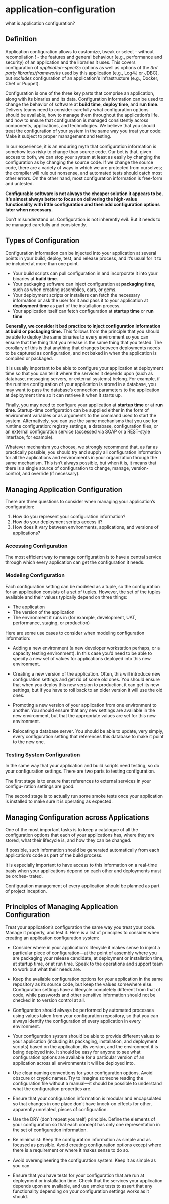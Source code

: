 # application-configuration
what is application configuration?

## Definition

Application configuration allows to customize, tweak or select - without recompilation ! - the features and general behaviour (e.g., performance and security) of an application and the libraries it uses. This covers configuration of *application-speci2c* options as well as options of the *3rd party libraries/frameworks* used by this application (e.g., Log4J or JDBC), but *excludes* configuration of an application's infrastructure (e.g., Docker, Chef or Puppet).

Configuration is one of the three key parts that comprise an application, along with its binaries and its data. Configuration information can be used to change the behavior of software at **build time**, **deploy time**, and **run time**. Delivery teams need to consider carefully what configuration options should be available, how to manage them throughout the application’s life, and how to ensure that configuration is managed consistently across components, applications, and technologies. We believe that you should treat the configuration of your system in the same way you treat your code: Make it subject to proper management and testing.

In our experience, it is an enduring myth that configuration information is somehow less risky to change than source code. Our bet is that, given access to both, we can stop your system at least as easily by changing the configuration as by changing the source code. If we change the source code, there are a variety of ways in which we are protected from ourselves; the compiler will rule out nonsense, and automated tests should catch most other errors. On the other hand, most configuration information is free-form and untested.

**Configurable software is not always the cheaper solution it appears to be. It’s almost always better to focus on delivering the high-value functionality with little configuration and then add configuration options later when necessary.**

Don’t misunderstand us: Configuration is not inherently evil. But it needs to be managed carefully and consistently. 

## Types of Configuration

Configuration information can be injected into your application at several points in your build, deploy, test, and release process, and it’s usual for it to be included at more than one point.

- Your build scripts can pull configuration in and incorporate it into your binaries at **build time**.
- Your packaging software can inject configuration at **packaging time**, such as when creating assemblies, ears, or gems.
- Your deployment scripts or installers can fetch the necessary information or ask the user for it and pass it to your application at **deployment time** as part of the installation process.
- Your application itself can fetch configuration at **startup time** or **run time**

**Generally, we consider it bad practice to inject configuration information at build or packaging time.** This follows from the principle that you should be able to deploy the same binaries to every environment so you can ensure that the thing that you release is the same thing that you tested. The corollary of this is that anything that changes between deployments needs to be captured as configuration, and not baked in when the application is compiled or packaged.

It is usually important to be able to configure your application at deployment time so that you can tell it where the services it depends upon (such as database, messaging servers, or external systems) belong. For example, if the runtime configuration of your application is stored in a database, you may want to pass the database’s connection parameters to the application at deployment time so it can retrieve it when it starts up.

Finally, you may need to configure your application at **startup time** or at **run time**. Startup-time configuration can be supplied either in the form of environment variables or as arguments to the command used to start the system. Alternatively, you can use the same mechanisms that you use for runtime configuration: registry settings, a database, configuration files, or an external configuration service (accessed via SOAP or a REST-style interface, for example).

Whatever mechanism you choose, we strongly recommend that, as far as practically possible, you should try and supply all configuration information for all the applications and environments in your organization through the same mechanism. This isn’t always possible, but when it is, it means that there is a single source of configuration to change, manage, version-control, and override (if necessary). 

## Managing Application Configuration

There are three questions to consider when managing your application’s configuration:

1. How do you represent your configuration information?
2. How do your deployment scripts access it?
3. How does it vary between environments, applications, and versions of applications?

### Accessing Configuration

The most efficient way to manage configuration is to have a central service through which every application can get the configuration it needs. 

### Modeling Configuration

Each configuration setting can be modeled as a tuple, so the configuration for an application consists of a set of tuples. However, the set of the tuples available and their values typically depend on three things:

- The application
- The version of the application
- The environment it runs in (for example, development, UAT, performance, staging, or production)

Here are some use cases to consider when modeling configuration information:

- Adding a new environment (a new developer workstation perhaps, or a capacity testing environment). In this case you’d need to be able to specify a new set of values for applications deployed into this new environment.

- Creating a new version of the application. Often, this will introduce new configuration settings and get rid of some old ones. You should ensure that when you deploy this new version to production, it can get its new settings, but if you have to roll back to an older version it will use the old ones.

- Promoting a new version of your application from one environment to another. You should ensure that any new settings are available in the new environment, but that the appropriate values are set for this new environment.

- Relocating a database server. You should be able to update, very simply, every configuration setting that references this database to make it point to the new one.

### Testing System Configuration

In the same way that your application and build scripts need testing, so do your configuration settings. There are two parts to testing configuration.

The first stage is to ensure that references to external services in your configu- ration settings are good. 

The second stage is to actually run some smoke tests once your application is installed to make sure it is operating as expected. 

## Managing Configuration across Applications

One of the most important tasks is to keep a catalogue of all the configuration options that each of your applications has, where they are stored, what their lifecycle is, and how they can be changed.

If possible, such information should be generated automatically from each application’s code as part of the build process.

It is especially important to have access to this information on a real-time basis when your applications depend on each other and deployments must be orches- trated.

Configuration management of every application should be planned as part of project inception.

## Principles of Managing Application Configuration

Treat your application’s configuration the same way you treat your code. Manage it properly, and test it. Here is a list of principles to consider when creating an application configuration system:

- Consider where in your application’s lifecycle it makes sense to inject a particular piece of configuration—at the point of assembly where you are packaging your release candidate, at deployment or installation time, at startup time, or at run time. Speak to the operations and support team to work out what their needs are.

- Keep the available configuration options for your application in the same repository as its source code, but keep the values somewhere else. Configuration settings have a lifecycle completely different from that of code, while passwords and other sensitive information should not be checked in to version control at all.

- Configuration should always be performed by automated processes using values taken from your configuration repository, so that you can always identify the configuration of every application in every environment.

- Your configuration system should be able to provide different values to your application (including its packaging, installation, and deployment scripts) based on the application, its version, and the environment it is being deployed into. It should be easy for anyone to see what configuration options are available for a particular version of an application across all environments it will be deployed into.

- Use clear naming conventions for your configuration options. Avoid obscure or cryptic names. Try to imagine someone reading the configuration file without a manual—it should be possible to understand what the configuration properties are.

- Ensure that your configuration information is modular and encapsulated so that changes in one place don’t have knock-on effects for other, apparently unrelated, pieces of configuration.

- Use the DRY (don’t repeat yourself) principle. Define the elements of your configuration so that each concept has only one representation in the set of configuration information.

- Be minimalist: Keep the configuration information as simple and as focused as possible. Avoid creating configuration options except where there is a requirement or where it makes sense to do so.

- Avoid overengineering the configuration system. Keep it as simple as you can.

- Ensure that you have tests for your configuration that are run at deployment or installation time. Check that the services your application depends upon are available, and use smoke tests to assert that any functionality depending on your configuration settings works as it should.

